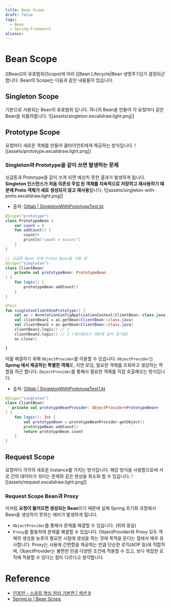 ```yaml
---
title: Bean Scope
draft: false
tags:
  - Bean
  - Spring-Framework
aliases:
---
```


# Bean Scope 
[[Bean]]의 유효범위(Scope)에 따라 [[Bean Lifecycle|Bean 생명주기]]가 결정되곤 합니다. Bean의 Scope는 다음과 같은 내용들이 있습니다. 

## Singleton Scope
기본으로 사용되는 Bean의 유효범위 입니다. 하나의 Bean을 만들어 각 요청마다 같은 Bean을 되돌려줍니다.
![[assets/singleton.excalidraw.light.png]]

## Prototype Scope
요청마다 새로운 객체를 만들어 클라이언트에게 제공하는 방식입니다. 
![[assets/prototype.excalidraw.light.png]]
### Singleton와 Prototype을 같이 쓰면 발생하는 문제 
싱글톤과 Prototype을 같이 쓰게 되면 예상치 못한 결과가 발생하게 됩니다. **Singleton 인스턴스가 처음 의존성 주입 된 객체를 지속적으로 저장하고 재사용하기 때문에 Proto 객체가 새로 생성되지 않고 재사용**됩니다.
![[assets/singleton-with-proto.excalidraw.light.png]]
- 출처: [Gitlab | SingletonWithPrototypeTest.kt](https://gitlab.com/kyudo.hwang/spring-core/-/blob/91973819fa342e7adf70281e6330ccb7d4ea190c/src/test/kotlin/hello/core/scope/SingletonWithPrototypeTest1.kt)
```kotlin
@Scope("prototype")
class PrototypeBean {
	var count = 0
	fun addCount() {
		count++
		println("count = $count")
	}
}

// 싱글톤 Bean 안에 Proto Bean을 사용 중
@Scope("singleton")
class ClientBean(
	private val prototypeBean: PrototypeBean
) {
	fun logic() {
		prototypeBean.addCount()
	}
}

@Test
fun singletonClientUsePrototype() {
	val ac = AnnotationConfigApplicationContext(ClientBean::class.java, PrototypeBean::class.java)
	val clientBean1 = ac.getBean(ClientBean::class.java)
	val clientBean2 = ac.getBean(ClientBean::class.java)
	clientBean1.logic() // 1
	clientBean2.logic() // 2 (재사용되기 때문에 값이 증가됨)
	ac.close()

}
```

이를 해결하기 위해 `ObjectProvider`를 이용할 수 있습니다. `ObjectProvider`는 **Spring 에서 제공하는 특별한 객체**로, 지연 로딩, 필요한 객체를 조회하고 생성하는 역할을 하곤 합니다. `ObjectProvider`를 통해서 필요한 객체를 직접 호출해오는 방식입니다.
- 출처: [Gitlab | SingletonWithPrototypeTest1.kt](https://gitlab.com/kyudo.hwang/spring-core/-/blob/020dd9cbf2eca871597a52fd736f02ea1d078caf/src/test/kotlin/hello/core/scope/SingletonWithPrototypeTest1.kt)
```kotlin showLineNumbers {3}
@Scope("singleton")
class ClientBean(
   private val prototypeBeanProvider: ObjectProvider<PrototypeBean>
) {
	fun logic(): Int {
		val prototypeBean = prototypeBeanProvider.getObject()
		prototypeBean.addCount()
		return prototypeBean.count
	}
}
```


## Request Scope 
요청마다 각각의 새로운 Instance를 가지는 방식입니다. 해당 방식을 사용함으로써 서로 간의 데이터가 섞이는 문제와 같은 현상을 최소화 할 수 있습니다.
![[assets/request.excalidraw.light.png]]

### Request Scope Bean과 Proxy 
이처럼 **요청이 들어오면 생성되는 Bean**이기 때문에 실제 Spring 초기화 과정에서 Bean을 생성하지 못하는 에러가 발생하게 됩니다. 
- `ObjectProvider`를 통해서 문제를 해결할 수 있습니다. (위와 동일)
- `Proxy`를 활용하여 문제를 해결할 수 있습니다. 
ObjectProvider와 Proxy 모두 객체의 생성을 늦추어 필요한 시점에 생성을 하는 것에 목적을 둔다는 점에서 매우 유사합니다. Proxy는 사용에 간편함을 제공하는 만큼 단순한 로직(AOP 등)에 적합하며, ObjectProvider는 불편한 만큼 다양한 조건에 적용할 수 있고, 보다 복잡한 로직에 적용할 수 있다는 점이 다르다고 생각합니다.

# Reference 
- [인프런 - 스프링 핵심 원리 기본편 | 섹션 9](https://www.inflearn.com/course/%EC%8A%A4%ED%94%84%EB%A7%81-%ED%95%B5%EC%8B%AC-%EC%9B%90%EB%A6%AC-%EA%B8%B0%EB%B3%B8%ED%8E%B8/dashboard)
- [Spring.io | Bean Scops](https://docs.spring.io/spring-framework/reference/core/beans/factory-scopes.html#beans-factory-scopes-custom)